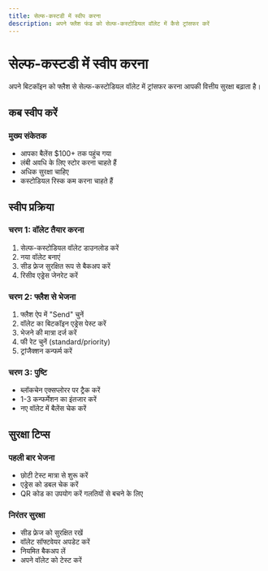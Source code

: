```yaml
---
title: सेल्फ-कस्टडी में स्वीप करना
description: अपने फ्लैश फंड को सेल्फ-कस्टोडियल वॉलेट में कैसे ट्रांसफर करें
---
```


# सेल्फ-कस्टडी में स्वीप करना

अपने बिटकॉइन को फ्लैश से सेल्फ-कस्टोडियल वॉलेट में ट्रांसफर करना आपकी वित्तीय सुरक्षा बढ़ाता है।

## कब स्वीप करें

### मुख्य संकेतक
- आपका बैलेंस $100+ तक पहुंच गया
- लंबी अवधि के लिए स्टोर करना चाहते हैं
- अधिक सुरक्षा चाहिए
- कस्टोडियल रिस्क कम करना चाहते हैं

## स्वीप प्रक्रिया

### चरण 1: वॉलेट तैयार करना
1. सेल्फ-कस्टोडियल वॉलेट डाउनलोड करें
2. नया वॉलेट बनाएं
3. सीड फ्रेज सुरक्षित रूप से बैकअप करें
4. रिसीव एड्रेस जेनरेट करें

### चरण 2: फ्लैश से भेजना
1. फ्लैश ऐप में "Send" चुनें
2. वॉलेट का बिटकॉइन एड्रेस पेस्ट करें
3. भेजने की मात्रा दर्ज करें
4. फी रेट चुनें (standard/priority)
5. ट्रांजैक्शन कन्फर्म करें

### चरण 3: पुष्टि
- ब्लॉकचेन एक्सप्लोरर पर ट्रैक करें
- 1-3 कन्फर्मेशन का इंतजार करें
- नए वॉलेट में बैलेंस चेक करें

## सुरक्षा टिप्स

### पहली बार भेजना
- छोटी टेस्ट मात्रा से शुरू करें
- एड्रेस को डबल चेक करें
- QR कोड का उपयोग करें गलतियों से बचने के लिए

### निरंतर सुरक्षा
- सीड फ्रेज को सुरक्षित रखें
- वॉलेट सॉफ्टवेयर अपडेट करें
- नियमित बैकअप लें
- अपने वॉलेट को टेस्ट करें